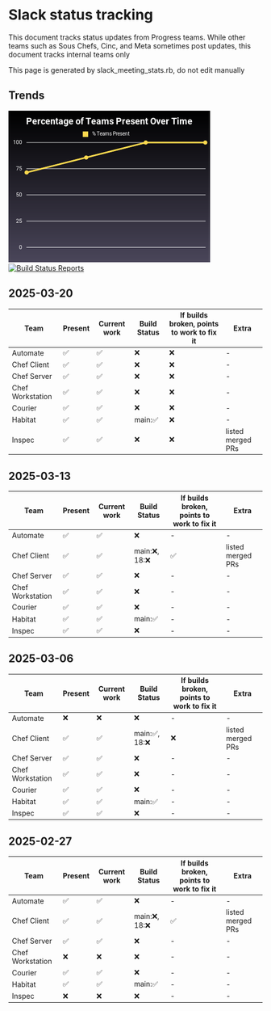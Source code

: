 # Slack status tracking

This document tracks status updates from Progress teams. While other
teams such as Sous Chefs, Cinc, and Meta sometimes post updates, this
document tracks internal teams only

This page is generated by slack_meeting_stats.rb, do not edit manually

## Trends

[![Attendance](images/attendance-small.png)](images/attendance-full.png)
[![Build Status
 Reports](images/build_status-small.png)](images/build_status-full.png)

## 2025-03-20

| Team | Present | Current work | Build Status | If builds broken, points to work to fix it | Extra |
| --- | ---- | --- | --- | --- | --- |
| Automate | ✅ | ✅ | ❌ | ❌ | - |
| Chef Client | ✅ | ✅ | ❌ | ❌ | - |
| Chef Server | ✅ | ✅ | ❌ | ❌ | - |
| Chef Workstation | ✅ | ✅ | ❌ | ❌ | - |
| Courier | ✅ | ✅ | ❌ | ❌ | - |
| Habitat | ✅ | ✅ | main:✅ | ❌ | - |
| Inspec | ✅ | ✅ | ❌ | ❌ | listed merged PRs |

## 2025-03-13

| Team | Present | Current work | Build Status | If builds broken, points to work to fix it | Extra |
| --- | ---- | --- | --- | --- | --- |
| Automate | ✅ | ✅ | ❌ | - | - |
| Chef Client | ✅ | ✅ | main:❌, 18:❌ | ✅ | listed merged PRs |
| Chef Server | ✅ | ✅ | ❌ | - | - |
| Chef Workstation | ✅ | ✅ | ❌ | - | - |
| Courier | ✅ | ✅ | ❌ | - | - |
| Habitat | ✅ | ✅ | main:✅ | - | - |
| Inspec | ✅ | ✅ | ❌ | - | - |

## 2025-03-06

| Team | Present | Current work | Build Status | If builds broken, points to work to fix it | Extra |
| --- | ---- | --- | --- | --- | --- |
| Automate | ❌ | ❌ | ❌ | - | - |
| Chef Client | ✅ | ✅ | main:✅, 18:❌ | ❌ | listed merged PRs |
| Chef Server | ✅ | ✅ | ❌ | - | - |
| Chef Workstation | ✅ | ✅ | ❌ | - | - |
| Courier | ✅ | ✅ | ❌ | - | - |
| Habitat | ✅ | ✅ | main:✅ | - | - |
| Inspec | ✅ | ✅ | ❌ | - | - |

## 2025-02-27

| Team | Present | Current work | Build Status | If builds broken, points to work to fix it | Extra |
| --- | ---- | --- | --- | --- | --- |
| Automate | ✅ | ✅ | ❌ | - | - |
| Chef Client | ✅ | ✅ | main:❌, 18:❌ | ✅ | listed merged PRs |
| Chef Server | ✅ | ✅ | ❌ | - | - |
| Chef Workstation | ❌ | ❌ | ❌ | - | - |
| Courier | ✅ | ✅ | ❌ | - | - |
| Habitat | ✅ | ✅ | main:✅ | - | - |
| Inspec | ❌ | ❌ | ❌ | - | - |
